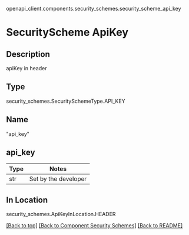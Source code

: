 openapi_client.components.security_schemes.security_scheme_api_key
# SecurityScheme ApiKey

## Description
apiKey in header

## Type
security_schemes.SecuritySchemeType.API_KEY

## Name
"api_key"

## api_key
Type | Notes
---- | ------
str  | Set by the developer

## In Location
security_schemes.ApiKeyInLocation.HEADER

[[Back to top]](#top) [[Back to Component Security Schemes]](../../../README.md#Component-SecuritySchemes) [[Back to README]](../../../README.md)
